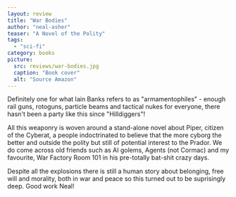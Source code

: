 ```yaml
---
layout: review
title: "War Bodies"
author: "neal-asher"
teaser: "A Novel of the Polity"
tags:
  - "sci-fi"
category: books
picture:
  src: reviews/war-bodies.jpg
  caption: "Book cover"
  alt: "Source Amazon"
---
```


Definitely one for what Iain Banks refers to as "armamentophiles" - enough rail guns, rotoguns, particle beams
and tactical nukes for everyone, there hasn't been a party like this since "Hilldiggers"!

All this weaponry is woven around a stand-alone novel about Piper, citizen of the Cyberat, a people
indoctrinated to believe that the more cyborg the better and outside the polity but still of potential
interest to the Prador. We do come across old friends such as AI golems, Agents (not Cormac) and my
favourite, War Factory Room 101 in his pre-totally bat-shit crazy days.

Despite all the explosions there is still a human story about belonging, free will and morality, both
in war and peace so this turned out to be suprisingly deep. Good work Neal!
